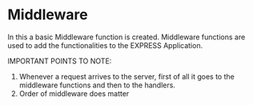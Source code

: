 # Middleware
In this a basic Middleware function is created. Middleware functions are used to add the functionalities to the EXPRESS Application. 

IMPORTANT POINTS TO NOTE:

1. Whenever a request arrives to the server, first of all it goes to the middleware functions and then to the handlers.
2. Order of middleware does matter
